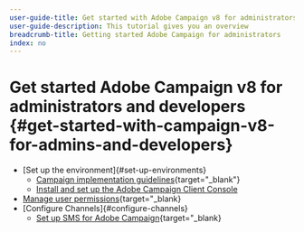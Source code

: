 ```yaml
---
user-guide-title: Get started with Adobe Campaign v8 for administrators and developers.
user-guide-description: This tutorial gives you an overview 
breadcrumb-title: Getting started Adobe Campaign for administrators
index: no
---
```


# Get started Adobe Campaign v8 for administrators and developers {#get-started-with-campaign-v8-for-admins-and-developers}

+ [Set up the environment]{#set-up-environments}
  + [Campaign implementation guidelines](https://experienceleague.adobe.com/en/docs/campaign/campaign-v8/config/implement/implement){target="_blank"}
  + [Install and set up the Adobe Campaign Client Console](/help/tutorial-acs-acc-admin/install-the-client-console.md)
+ [Manage user permissions](https://experienceleague.adobe.com/en/docs/campaign/campaign-v8/admin/permissions/manage-permissions){target="_blank}
+ [Configure Channels]{#configure-channels}
  + [Set up SMS for Adobe Campaign](https://experienceleague.adobe.com/en/docs/campaign-learn/set-up-sms-for-adobe-campaign/overview){target="_blank}
